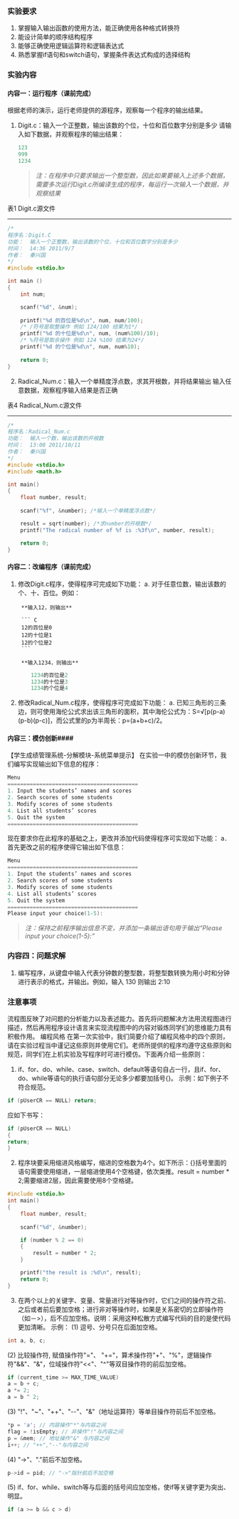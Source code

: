 ### 实验要求 ###

1. 掌握输入输出函数的使用方法，能正确使用各种格式转换符
2. 能设计简单的顺序结构程序
3. 能够正确使用逻辑运算符和逻辑表达式
4. 熟悉掌握if语句和switch语句，掌握条件表达式构成的选择结构

### 实验内容 ###

#### 内容一：运行程序（课前完成） ####
根据老师的演示，运行老师提供的源程序，观察每一个程序的输出结果。

1. Digit.c：输入一个正整数，输出该数的个位，十位和百位数字分别是多少
请输入如下数据，并观察程序的输出结果： 

    ```C
    123
    999
    1234
    ```

    > *注：在程序中只要求输出一个整型数，因此如果要输入上述多个数据，需要多次运行Digit.c所编译生成的程序，每运行一次输入一个数据，并观察结果*

表1 Digit.c源文件

----------

``` C
/*
程序名：Digit.C 
功能：  输入一个正整数，输出该数的个位，十位和百位数字分别是多少
时间：  14:36 2011/9/7
作者：  秦兴国
*/
#include <stdio.h>

int main ()
{
    int num;

    scanf("%d", &num);
    
    printf("%d 的百位是%d\n", num, num/100); 
    /* /符号是取整操作 例如 124/100 结果为1*/
    printf("%d 的十位是%d\n", num, (num%100)/10);
    /* %符号是取余操作 例如 124 %100 结果为24*/
    printf("%d 的个位是%d\n", num, num%10);
    
    return 0;
}
```

2. Radical_Num.c：输入一个单精度浮点数，求其开根数，并将结果输出
输入任意数据，观察程序输入结果是否正确

表4 Radical_Num.c源文件

----------

``` C
/*
程序名：Radical_Num.c
功能：  输入一个数，输出该数的开根数
时间：  13:08 2011/10/11
作者：  秦兴国
*/
#include <stdio.h>
#include <math.h>

int main()
{
    float number, result;
    
    scanf("%f", &number); /*输入一个单精度浮点数*/   

    result = sqrt(number); /*求number的开根数*/
    printf("The radical number of %f is :%3f\n", number, result);

    return 0;
}
```

#### 内容二：改编程序（课前完成） #### 

1. 修改Digit.c程序，使得程序可完成如下功能：
    a. 对于任意位数，输出该数的个、十、百位。例如：

        **输入12，则输出**

        ``` C
        12的百位是0
        12的十位是1
        12的个位是2
        ```

        **输入1234，则输出**

	``` C
        1234的百位是2
        1234的十位是3
        1234的个位是4
	```

2. 修改Radical_Num.c程序，使得程序可完成如下功能：
    a. 已知三角形的三条边，则可使用海伦公式求出该三角形的面积，其中海伦公式为：S=√[p(p-a)(p-b)(p-c)]，而公式里的p为半周长：p=(a+b+c)/2。

#### 内容三：模仿创新####
【学生成绩管理系统-分解模块-系统菜单提示】
在实验一中的模仿创新环节，我们编写实现输出如下信息的程序：

``` C
Menu
=========================================
1. Input the students’ names and scores
2. Search scores of some students
3. Modify scores of some students
4. List all students’ scores
5. Quit the system
=========================================
```

现在要求你在此程序的基础之上，更改并添加代码使得程序可实现如下功能：
a． 首先更改之前的程序使得它输出如下信息：

``` C
Menu
=========================================
1. Input the students’ names and scores
2. Search scores of some students
3. Modify scores of some students
4. List all students’ scores
5. Quit the system
=========================================
Please input your choice(1-5):
```

> *注：保持之前程序输出信息不变，并添加一条输出语句用于输出“Please input your choice(1-5):”*

### 内容四：问题求解 ###

1. 编写程序，从键盘中输入代表分钟数的整型数，将整型数转换为用小时和分钟进行表示的格式，并输出。例如，输入 130 则输出 2:10

### 注意事项 ###
流程图反映了对问题的分析能力以及表述能力。首先将问题解决方法用流程图进行描述，然后再用程序设计语言来实现流程图中的内容对锻炼同学们的思维能力具有积极作用。
编程风格
在第一次实验中，我们简要介绍了编程风格中的四个原则，请在实验过程当中谨记这些原则并使用它们。老师所提供的程序均遵守这些原则和规范，同学们在上机实验及写程序时可进行模仿。下面再介绍一些原则：

1. if、for、do、while、case、switch、default等语句自占一行，且if、for、do、while等语句的执行语句部分无论多少都要加括号{}。
示例：如下例子不符合规范。 

``` C
if (pUserCR == NULL) return; 
```

应如下书写： 

```C
if (pUserCR == NULL) 
{ 
return; 
} 
```

2. 程序块要采用缩进风格编写，缩进的空格数为4个。如下所示：{}括号里面的语句需要使用缩进，一层缩进使用4个空格键，依次类推。result = number * 2;需要缩进2层，因此需要使用8个空格键。

``` C
#include <stdio.h>
int main()
{
    float number, result;
    
    scanf("%d", &number);

    if (number % 2 == 0)
    {
        result = number * 2;
    }

    printf("the result is :%d\n", result);
    return 0;
}
```

3. 在两个以上的关键字、变量、常量进行对等操作时，它们之间的操作符之前、之后或者前后要加空格；进行非对等操作时，如果是关系密切的立即操作符（如－>），后不应加空格。说明：采用这种松散方式编写代码的目的是使代码更加清晰。 
示例： 
(1) 逗号、分号只在后面加空格。

``` C
int a, b, c; 
```

(2) 比较操作符, 赋值操作符"="、 "+="，算术操作符"+"、"%"，逻辑操作符"&&"、"&"，位域操作符"<<"、"^"等双目操作符的前后加空格。

``` C
if (current_time >= MAX_TIME_VALUE) 
a = b + c; 
a *= 2; 
a = b ^ 2; 
```

(3) "!"、"~"、"++"、"--"、"&"（地址运算符）等单目操作符前后不加空格。

``` C
*p = 'a'; // 内容操作"*"与内容之间
flag = !isEmpty; // 非操作"!"与内容之间
p = &mem; // 地址操作"&" 与内容之间
i++; // "++","--"与内容之间
```

(4) "->"、"."前后不加空格。

``` C
p->id = pid; // "->"指针前后不加空格
```

(5) if、for、while、switch等与后面的括号间应加空格，使if等关键字更为突出、明显。

``` C
if (a >= b && c > d) 
```
